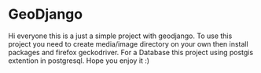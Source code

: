 # GeoDjango
Hi everyone this is a just a simple project with geodjango.
To use this project you need to create media/image directory on your own then install packages and firefox geckodriver.
For a Database this project using postgis extention in postgresql.
Hope you enjoy it :)

